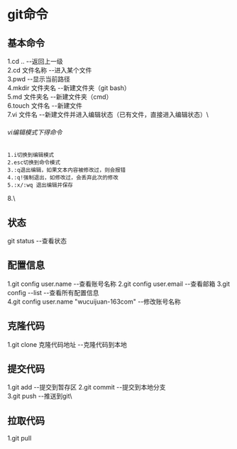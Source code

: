 # git命令
## 基本命令
1.cd ..                 --返回上一级\
2.cd 文件名称           --进入某个文件\
3.pwd                   --显示当前路径\
4.mkdir 文件夹名        --新建文件夹（git bash）\
5.md 文件夹名           --新建文件夹（cmd）\
6.touch 文件名              --新建文件\
7.vi 文件名             --新建文件并进入编辑状态（已有文件，直接进入编辑状态）\
###### vi编辑模式下得命令
    1.i切换到编辑模式
    2.esc切换到命令模式
    3.:q退出编辑，如果文本内容被修改过，则会报错
    4.:q!强制退出，如修改过，会丢弃此次的修改
    5.:x/:wq 退出编辑并保存
8.\

## 状态
git status                   --查看状态 
## 配置信息
1.git config user.name          --查看账号名称
2.git config user.email         --查看邮箱
3.git config --list             --查看所有配置信息\
4.git config user.name "wucuijuan-163com"       --修改账号名称
## 克隆代码
1.git clone 克隆代码地址       --克隆代码到本地
## 提交代码
1.git add                      --提交到暂存区
2.git commit                    --提交到本地分支\
3.git push                      --推送到git\
## 拉取代码
1.git pull